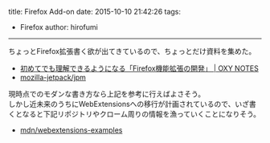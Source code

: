 title: Firefox Add-on
date: 2015-10-10 21:42:26
tags:
- Firefox
author: hirofumi

---
ちょっとFirefox拡張書く欲が出てきているので、ちょっとだけ資料を集めた。

-   [初めてでも理解できるようになる「Firefox機能拡張の開発」 | OXY NOTES](http://oxynotes.com/?p=9070)
-   [mozilla-jetpack/jpm](https://github.com/mozilla-jetpack/jpm)

現時点でのモダンな書き方なら上記を参考に行えばよさそう。  
しかし近未来のうちにWebExtensionsへの移行が計画されているので、いざ書くとなると下記リポジトリやクローム周りの情報を漁っていくことになりそう。

-   [mdn/webextensions-examples](https://github.com/mdn/webextensions-examples)